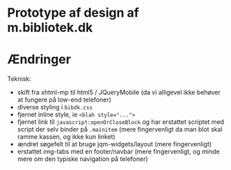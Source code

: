 # Prototype af design af m.bibliotek.dk

# Ændringer

Teknisk:

- skift fra xhtml-mp til html5 / JQueryMobile (da vi alligevel ikke behøver at fungere på low-end telefoner)
- diverse styling i `bibdk.css`
- fjernet inline style, ie `<blah style="...">`
- fjernet link til `javascript:openOrCloseBlock` og har erstattet scriptet med script der selv binder på `.mainitem` (mere fingervenligt da man blot skal ramme kassen, og ikke kun linket)
- ændret søgefelt til at bruge jqm-widgets/layout (mere fingervenligt)
- erstattet img-tabs med en footer/navbar (mere fingervenligt, og minde mere om den typiske navigation på telefoner)

